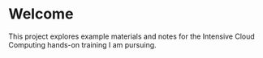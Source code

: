 # Welcome

This project explores example materials and notes for the Intensive Cloud Computing hands-on training I am pursuing.
